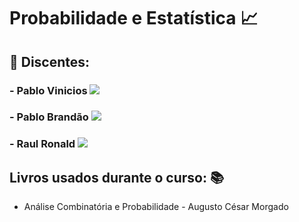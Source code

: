 # Probabilidade e Estatística 📈 
## 👥 Discentes:
### - Pablo Vinicios <a href="https://github.com/PabloVini28" target="_blank"><img src="https://img.shields.io/badge/GitHub-100000?style=badge&logo=github&logoColor=white color=black"></a>
### - Pablo Brandão <a href="https://github.com/PabloBr4ndao" target="_blank"><img src="https://img.shields.io/badge/GitHub-100000?style=badge&logo=github&logoColor=white color=black"></a>
### - Raul Ronald <a href="https://github.com/RaulRonald" target="_blank"><img src="https://img.shields.io/badge/GitHub-100000?style=badge&logo=github&logoColor=white color=black"></a>

## Livros usados durante o curso: 📚
  - Análise Combinatória e Probabilidade - Augusto César Morgado
